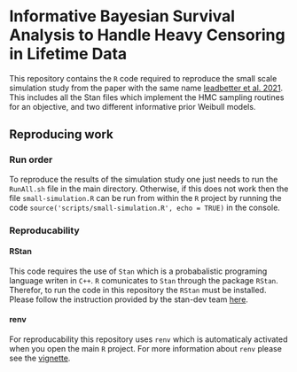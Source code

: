 # Informative Bayesian Survival Analysis to Handle Heavy Censoring in Lifetime Data
This repository contains the `R` code required to reproduce the small scale simulation study from the paper with the same name [leadbetter et al. 2021](). This includes all the Stan files which implement the HMC sampling routines for an objective, and two different informative prior Weibull models.

## Reproducing work
### Run order
To reproduce the results of the simulation study one just needs to run the `RunAll.sh` file in the main directory. Otherwise, if this does not work then the file `small-simulation.R` can be run from within the `R` project by running the code `source('scripts/small-simulation.R', echo = TRUE)` in the console.

### Reproducability 
#### RStan
This code requires the use of `Stan` which is a probabalistic programing language writen in `C++`. `R` comunicates to `Stan` through the package `RStan`. Therefor, to run the code in this repository the `RStan` must be installed. Please follow the instruction provided by the stan-dev team [here](https://github.com/stan-dev/rstan/wiki/RStan-Getting-Started).
#### renv
For reproducability this repository uses `renv` which is automaticaly activated when you open the main `R` project. For more information about `renv` please see the [vignette](https://rstudio.github.io/renv/articles/collaborating.html).
